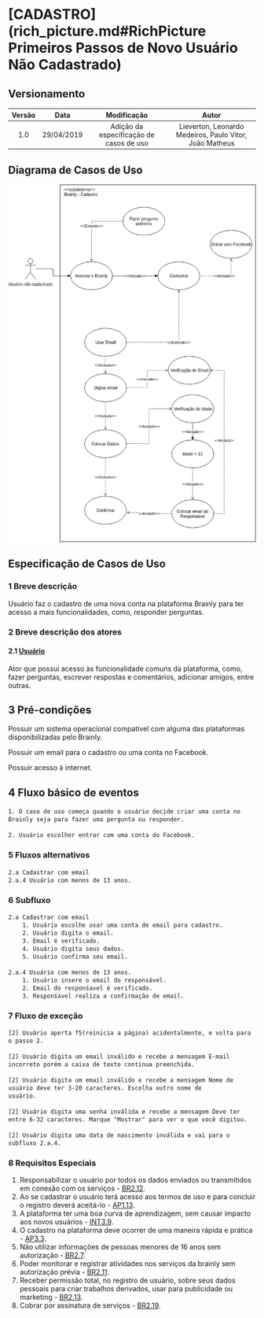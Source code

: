 # [CADASTRO](rich_picture.md#RichPicture Primeiros Passos de Novo Usuário Não Cadastrado)

## Versionamento

|  Versão | Data | Modificação | Autor |
|  :------: | :------: | :------: | :------:
| 1.0 | 29/04/2019 | Adição da especificação de casos de uso | Lieverton, Leonardo Medeiros, Paulo Vítor, João Matheus |

## Diagrama de Casos de Uso

![Diagrama de casos de uso: Cadastro](images/diagramas_casos_uso/Cadastro_v1.png)

## Especificação de Casos de Uso

### 1 Breve descrição
Usuário faz o cadastro de uma nova conta na plataforma Brainly para ter acesso a mais funcionalidades, como, responder perguntas.
### 2 Breve descrição dos atores
#### 2.1 [Usuário](lexicos10x5f8c4.md#L12660)
Ator que possui acesso às funcionalidade comuns da plataforma, como, fazer perguntas, escrever respostas e comentários, adicionar amigos, entre outras. 
## 3 Pré-condições
Possuir um sistema operacional compatível com alguma das plataformas disponibilizadas pelo Brainly.

Possuir um email para o cadastro ou uma conta no Facebook.

Possuir acesso à internet.
## 4 Fluxo básico de eventos
	1. O caso de uso começa quando o usuário decide criar uma conta no Brainly seja para fazer uma pergunta ou responder.

	2. Usuário escolher entrar com uma conta do Facebook.
### 5 Fluxos alternativos
	2.a Cadastrar com email
	2.a.4 Usuário com menos de 13 anos.



### 6 Subfluxo
	2.a Cadastrar com email
		1. Usuário escolhe usar uma conta de email para cadastro.
		2. Usuário digita o email.
		3. Email é verificado.
		4. Usuário digita seus dados.
		5. Usuário confirma seu email.

	2.a.4 Usuário com menos de 13 anos.
		1. Usuário insere o email do responsável.
		2. Email do responśavel é verificado.
		3. Responśavel realiza a confirmação de email.
### 7 Fluxo de exceção
	[2] Usuário aperta f5(reinicia a página) acidentalmente, e volta para o passo 2.

	[2] Usuário digita um email inválido e recebe a mensagem E-mail incorreto porém a caixa de texto continua preenchida.

	[2] Usuário digita um email inválido e recebe a mensagem Nome de usuário deve ter 3-20 caracteres. Escolha outro nome de 
	usuário.

	[2] Usuário digita uma senha inválida e recebe a mensagem Deve ter entre 6-32 caracteres. Marque "Mostrar" para ver o que você digitou.

	[2] Usuário digita uma data de nascimento inválida e vai para o subfluxo 2.a.4.


### 8 Requisitos Especiais
1. Responsabilizar o usuário por todos os dados enviados ou transmitidos em conexão com os serviços - [BR2.12](brainstorm.md).
2. Ao se cadastrar o usuário terá acesso aos termos de uso e para concluir o registro deverá aceitá-lo - [AP1.13](analise_protocolo.md).
3. A plataforma ter uma boa curva de aprendizagem, sem causar impacto aos novos usuários - [INT3.9](introspeccao.md).
4. O cadastro na plataforma deve ocorrer de uma maneira rápida e prática - [AP3.3](analise_protocolo.md).
5. Não utilizar informações de pessoas menores de 16 anos sem autorização - [BR2.7](brainstorm.md).
6. Poder monitorar e registrar atividades nos serviços da brainly sem autorização prévia - [BR2.11](brainstorm.md).
7. Receber permissão total, no registro de usuário, sobre seus dados pessoais para criar trabalhos derivados, usar para publicidade ou marketing - [BR2.13](brainstorm.md).
8. Cobrar por assinatura de serviços - [BR2.19](brainstorm.md).